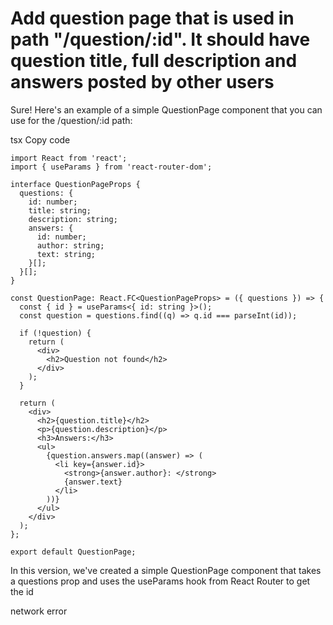 # Add question page that is used in path "/question/:id". It should have question title, full description and answers posted by other users

Sure! Here's an example of a simple QuestionPage component that you can use for the /question/:id path:

tsx
Copy code

```
import React from 'react';
import { useParams } from 'react-router-dom';

interface QuestionPageProps {
  questions: {
    id: number;
    title: string;
    description: string;
    answers: {
      id: number;
      author: string;
      text: string;
    }[];
  }[];
}

const QuestionPage: React.FC<QuestionPageProps> = ({ questions }) => {
  const { id } = useParams<{ id: string }>();
  const question = questions.find((q) => q.id === parseInt(id));

  if (!question) {
    return (
      <div>
        <h2>Question not found</h2>
      </div>
    );
  }

  return (
    <div>
      <h2>{question.title}</h2>
      <p>{question.description}</p>
      <h3>Answers:</h3>
      <ul>
        {question.answers.map((answer) => (
          <li key={answer.id}>
            <strong>{answer.author}: </strong>
            {answer.text}
          </li>
        ))}
      </ul>
    </div>
  );
};

export default QuestionPage;
```

In this version, we've created a simple QuestionPage component that takes a questions prop and uses the useParams hook from React Router to get the id

network error
